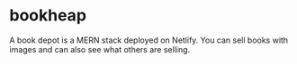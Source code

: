 # bookheap
A book depot is a MERN stack deployed on Netlify. You can sell books with images and can also see what others are selling. 

